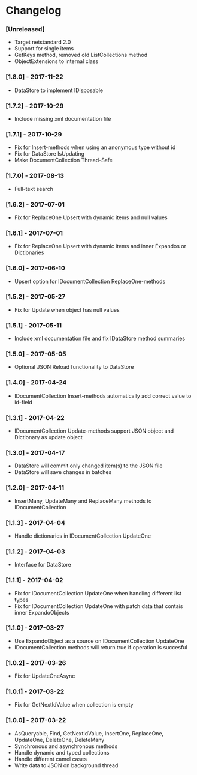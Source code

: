 # Changelog

### [Unreleased]
* Target netstandard 2.0
* Support for single items
* GetKeys method, removed old ListCollections method
* ObjectExtensions to internal class

### [1.8.0] - 2017-11-22
* DataStore to implement IDisposable

### [1.7.2] - 2017-10-29
* Include missing xml documentation file

### [1.7.1] - 2017-10-29
* Fix for Insert-methods when using an anonymous type without id
* Fix for DataStore IsUpdating
* Make DocumentCollection Thread-Safe

### [1.7.0] - 2017-08-13
* Full-text search

### [1.6.2] - 2017-07-01
* Fix for ReplaceOne Upsert with dynamic items and null values

### [1.6.1] - 2017-07-01
* Fix for ReplaceOne Upsert with dynamic items and inner Expandos or Dictionaries

### [1.6.0] - 2017-06-10
* Upsert option for IDocumentCollection ReplaceOne-methods

### [1.5.2] - 2017-05-27
* Fix for Update when object has null values

### [1.5.1] - 2017-05-11
* Include xml documentation file and fix IDataStore method summaries

### [1.5.0] - 2017-05-05
* Optional JSON Reload functionality to DataStore

### [1.4.0] - 2017-04-24
* IDocumentCollection Insert-methods automatically add correct value to id-field

### [1.3.1] - 2017-04-22
* IDocumentCollection Update-methods support JSON object and Dictionary as update object

### [1.3.0] - 2017-04-17
* DataStore will commit only changed item(s) to the JSON file
* DataStore will save changes in batches

### [1.2.0] - 2017-04-11
* InsertMany, UpdateMany and ReplaceMany methods to IDocumentCollection

### [1.1.3] - 2017-04-04
* Handle dictionaries in IDocumentCollection UpdateOne
 
### [1.1.2] - 2017-04-03
* Interface for DataStore

### [1.1.1] - 2017-04-02
* Fix for IDocumentCollection UpdateOne when handling different list types
* Fix for IDocumentCollection UpdateOne with patch data that contais inner ExpandoObjects

### [1.1.0] - 2017-03-27
* Use ExpandoObject as a source on IDocumentCollection UpdateOne
* IDocumentCollection methods will return true if operation is succesful

### [1.0.2] - 2017-03-26
* Fix for UpdateOneAsync

### [1.0.1] - 2017-03-22
* Fix for GetNextIdValue when collection is empty

### [1.0.0] - 2017-03-22
* AsQueryable, Find, GetNextIdValue, InsertOne, ReplaceOne, UpdateOne, DeleteOne, DeleteMany
* Synchronous and asynchronous methods
* Handle dynamic and typed collections
* Handle different camel cases
* Write data to JSON on background thread